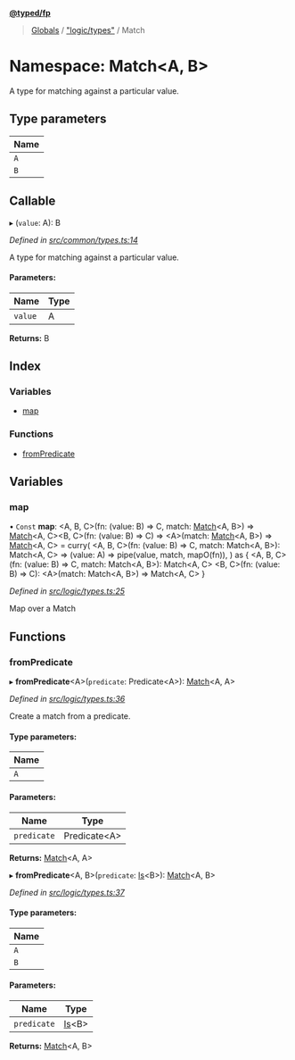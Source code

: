 **[@typed/fp](../README.md)**

> [Globals](../globals.md) / ["logic/types"](_logic_types_.md) / Match

# Namespace: Match\<A, B>

A type for matching against a particular value.

## Type parameters

Name |
------ |
`A` |
`B` |

## Callable

▸ (`value`: A): B

*Defined in [src/common/types.ts:14](https://github.com/TylorS/typed-fp/blob/f27ba3e/src/common/types.ts#L14)*

A type for matching against a particular value.

#### Parameters:

Name | Type |
------ | ------ |
`value` | A |

**Returns:** B

## Index

### Variables

* [map](_logic_types_.match.md#map)

### Functions

* [fromPredicate](_logic_types_.match.md#frompredicate)

## Variables

### map

• `Const` **map**: \<A, B, C>(fn: (value: B) => C, match: [Match](_logic_types_.match.md)\<A, B>) => [Match](_logic_types_.match.md)\<A, C>\<B, C>(fn: (value: B) => C) => \<A>(match: [Match](_logic_types_.match.md)\<A, B>) => [Match](_logic_types_.match.md)\<A, C> = curry( \<A, B, C>(fn: (value: B) => C, match: Match\<A, B>): Match\<A, C> => (value: A) => pipe(value, match, mapO(fn)), ) as { \<A, B, C>(fn: (value: B) => C, match: Match\<A, B>): Match\<A, C> \<B, C>(fn: (value: B) => C): \<A>(match: Match\<A, B>) => Match\<A, C> }

*Defined in [src/logic/types.ts:25](https://github.com/TylorS/typed-fp/blob/f27ba3e/src/logic/types.ts#L25)*

Map over a Match

## Functions

### fromPredicate

▸ **fromPredicate**\<A>(`predicate`: Predicate\<A>): [Match](_logic_types_.match.md)\<A, A>

*Defined in [src/logic/types.ts:36](https://github.com/TylorS/typed-fp/blob/f27ba3e/src/logic/types.ts#L36)*

Create a match from a predicate.

#### Type parameters:

Name |
------ |
`A` |

#### Parameters:

Name | Type |
------ | ------ |
`predicate` | Predicate\<A> |

**Returns:** [Match](_logic_types_.match.md)\<A, A>

▸ **fromPredicate**\<A, B>(`predicate`: [Is](_logic_types_.md#is)\<B>): [Match](_logic_types_.match.md)\<A, B>

*Defined in [src/logic/types.ts:37](https://github.com/TylorS/typed-fp/blob/f27ba3e/src/logic/types.ts#L37)*

#### Type parameters:

Name |
------ |
`A` |
`B` |

#### Parameters:

Name | Type |
------ | ------ |
`predicate` | [Is](_logic_types_.md#is)\<B> |

**Returns:** [Match](_logic_types_.match.md)\<A, B>
